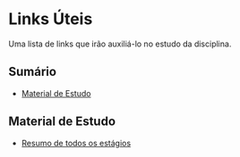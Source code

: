 # Links Úteis

Uma lista de links que irão auxiliá-lo no estudo da disciplina.

## Sumário

- [Material de Estudo](#material-de-estudo)

## Material de Estudo

- [Resumo de todos os estágios](https://drive.google.com/file/d/1E90CkuBEzebl_Otr5RL1ODXWxwxFJqr4/view?usp=sharing)